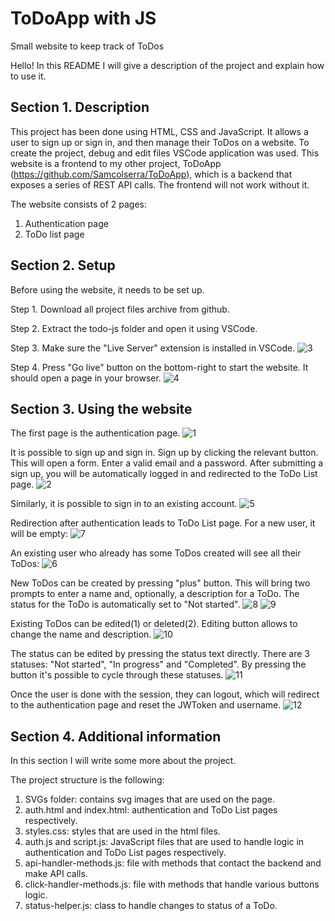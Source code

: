 # ToDoApp with JS

Small website to keep track of ToDos

Hello! In this README I will give a description of the project and explain how to use it.

## **Section 1. Description**

This project has been done using HTML, CSS and JavaScript. It allows a user to sign up or sign in, and then manage their ToDos on a website.
To create the project, debug and edit files VSCode application was used.
This website is a frontend to my other project, ToDoApp (https://github.com/Samcolserra/ToDoApp), which is a backend that exposes a series of REST API calls. The frontend will not work without it.

The website consists of 2 pages:
  1. Authentication page
  2. ToDo list page

## **Section 2. Setup**

Before using the website, it needs to be set up.

Step 1.
Download all project files archive from github.

Step 2. 
Extract the todo-js folder and open it using VSCode.

Step 3.
Make sure the "Live Server" extension is installed in VSCode.
![3](https://user-images.githubusercontent.com/92231063/214374933-0081bb02-c7d3-420d-aed3-8fdf900c4f56.png)

Step 4.
Press "Go live" button on the bottom-right to start the website. It should open a page in your browser.
![4](https://user-images.githubusercontent.com/92231063/214374963-7fd1b19b-560c-41b4-98e1-167e512fe810.png)

## **Section 3. Using the website**

The first page is the authentication page.
![1](https://user-images.githubusercontent.com/92231063/214375031-2e87ab43-368c-4c28-9190-5eb73b4e403a.png)

It is possible to sign up and sign in.
Sign up by clicking the relevant button. This will open a form. Enter a valid email and a password.
After submitting a sign up, you will be automatically logged in and redirected to the ToDo List page.
![2](https://user-images.githubusercontent.com/92231063/214375004-c244a39a-5374-47c2-a66f-76f2aafd6cea.png)

Similarly, it is possible to sign in to an existing account.
![5](https://user-images.githubusercontent.com/92231063/214375047-fa5dcccd-8b8e-480c-9290-dafe69f68bef.png)

Redirection after authentication leads to ToDo List page. 
For a new user, it will be empty:
![7](https://user-images.githubusercontent.com/92231063/214380123-de70132f-8b9e-4c33-a3f5-140b0576c1c0.png)

An existing user who already has some ToDos created will see all their ToDos:
![6](https://user-images.githubusercontent.com/92231063/214380135-d402f010-ec1d-4734-8e4e-ea1250fc8921.png)

New ToDos can be created by pressing "plus" button. This will bring two prompts to enter a name and, optionally, a description for a ToDo. The status for the ToDo is automatically set to "Not started".
![8](https://user-images.githubusercontent.com/92231063/214380188-a382099f-6470-4606-8eba-402db3ce6cb6.png)
![9](https://user-images.githubusercontent.com/92231063/214380201-c088c41e-cbd5-463c-855b-a1c352abfd8b.png)

Existing ToDos can be edited(1) or deleted(2). Editing button allows to change the name and description.
![10](https://user-images.githubusercontent.com/92231063/214382015-f174cac3-c398-4bba-9c70-5abaa59cb57e.png)

The status can be edited by pressing the status text directly. There are 3 statuses: "Not started", "In progress" and "Completed". By pressing the button it's possible to cycle through these statuses.
![11](https://user-images.githubusercontent.com/92231063/214382226-4cd75560-4a39-4a2a-aaad-294e507dfe66.png)

Once the user is done with the session, they can logout, which will redirect to the authentication page and reset the JWToken and username.
![12](https://user-images.githubusercontent.com/92231063/214382829-8f22d7d1-f458-49fb-88ed-1430410769c4.png)

## **Section 4. Additional information**

In this section I will write some more about the project.

The project structure is the following:
  1. SVGs folder: contains svg images that are used on the page.
  2. auth.html and index.html: authentication and ToDo List pages respectively.
  3. styles.css: styles that are used in the html files.
  4. auth.js and script.js: JavaScript files that are used to handle logic in authentication and ToDo List pages respectively.
  5. api-handler-methods.js: file with methods that contact the backend and make API calls.
  6. click-handler-methods.js: file with methods that handle various buttons logic.
  7. status-helper.js: class to handle changes to status of a ToDo.
